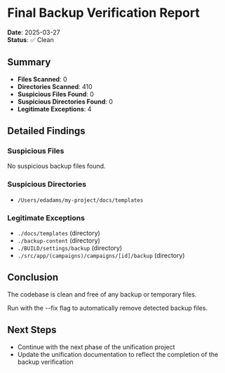 # Final Backup Verification Report

**Date**: 2025-03-27  
**Status**: ✅ Clean

## Summary

- **Files Scanned**: 0
- **Directories Scanned**: 410
- **Suspicious Files Found**: 0
- **Suspicious Directories Found**: 0
- **Legitimate Exceptions**: 4

## Detailed Findings

### Suspicious Files

No suspicious backup files found.

### Suspicious Directories

- `/Users/edadams/my-project/docs/templates`

### Legitimate Exceptions

- `./docs/templates` (directory)
- `./backup-content` (directory)
- `./BUILD/settings/backup` (directory)
- `./src/app/(campaigns)/campaigns/[id]/backup` (directory)

## Conclusion

The codebase is clean and free of any backup or temporary files.

Run with the --fix flag to automatically remove detected backup files.

## Next Steps

- Continue with the next phase of the unification project
- Update the unification documentation to reflect the completion of the backup verification
